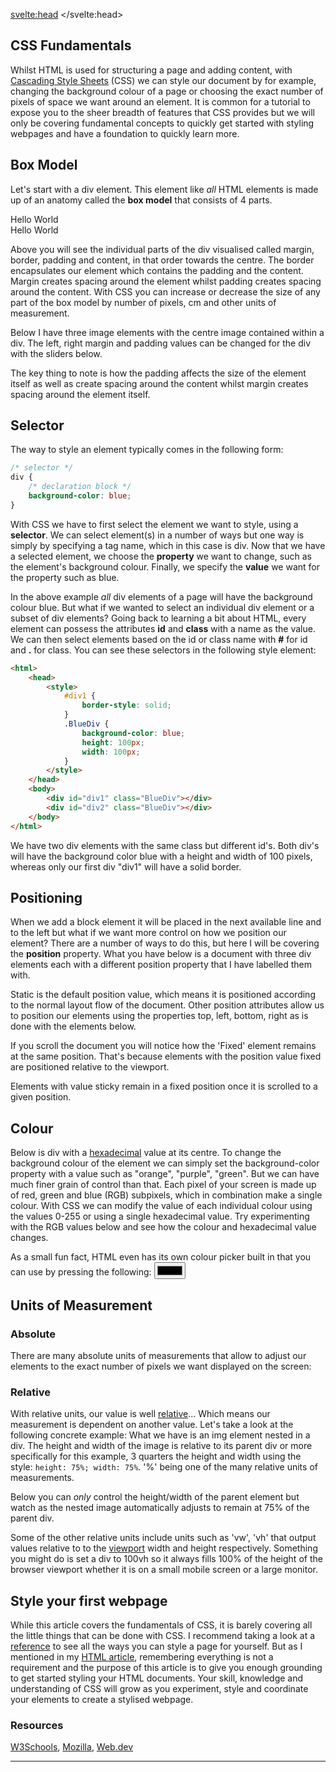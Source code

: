 <script>
import RGB from "$lib/RGB.svelte";
import BoxModel from "$lib/BoxModel.svelte";
import Positioning from "$lib/CSSposition.svelte";
import AbsoluteLength from "$lib/AbsoluteLength.svelte";
import RelativeLength from "$lib/RelativeLength.svelte";
import CSSMontage from "$lib/CSSMontage.svelte";
import '$lib/styles/vscode-dark.css';
import GithubStar from "$lib/GithubStar.svelte";
</script>

<svelte:head>
	<title>CSS Fundamentals | Sergen Karaoglan</title>
	<meta name="description" content="Learn the fundamentals of CSS" />
</svelte:head>

<article class="max-md:mx-4 prose lg:prose-xl m-auto pt-16">

# CSS Fundamentals

Whilst HTML is used for structuring a page and adding content, with [Cascading Style Sheets](https://en.wikipedia.org/wiki/CSS) (CSS) we can style our document by for example, changing the background colour of a page or choosing the exact number of pixels of space we want around an element. It is common for a tutorial to expose you to the sheer breadth of features that CSS provides but we will only be covering fundamental concepts to quickly get started with styling webpages and have a foundation to quickly learn more.

## Box Model
Let's start with a div element. This element like *all* HTML elements is made up of an anatomy called the **box model** that consists of 4 parts.

<div class="h-48 w-48 mx-auto flex-center">Hello World</div>

<div class="h-48 w-48 bg-blue-800 mx-auto flex-center ">
	<div class="h-40 w-40 bg-slate-300 mx-auto flex-center">
		<div class="h-36 w-36 bg-blue-500 mx-auto flex-center">
			<div class="h-28 w-28 bg-slate-800 mx-auto flex-center text-white">Hello World</div>
		</div>
	</div>
</div>

Above you will see the individual parts of the div visualised called <span class="text-blue-800">margin</span>, <span class="text-slate-500">border</span>, <span class="text-blue-500">padding</span> and <span class="text-slate-800">content</span>, in that order towards the centre. The border encapsulates our element which contains the padding and the content. Margin creates spacing around the element whilst padding creates spacing around the content. With CSS you can increase or decrease the size of any part of the box model by number of pixels, cm and other units of measurement.

Below I have three image elements with the centre image contained within a div. The left, right margin and padding values can be changed for the div with the sliders below.

<figure>
	<BoxModel />
</figure>

The key thing to note is how the padding affects the size of the element itself as well as create spacing around the content whilst margin creates spacing around the element itself.

## Selector
The way to style an element typically comes in the following form:

```CSS
/* selector */
div {
	/* declaration block */
	background-color: blue;
}
```

With CSS we have to first select the element we want to style, using a **selector**. We can select element(s) in a number of ways but one way is simply by specifying a tag name, which in this case is div. Now that we have a selected element, we choose the **property** we want to change, such as the element's background colour. Finally, we specify the **value** we want for the property such as blue.

In the above example *all* div elements of a page will have the background colour blue. But what if we wanted to select an individual div element or a subset of div elements?
Going back to learning a bit about HTML, every element can possess the attributes **id** and **class** with a name as the value. We can then select elements based on the id or class name with **#** for id and **.** for class. You can see these selectors in the following style element:

```HTML
<html>
	<head>
		<style>
			#div1 {
				border-style: solid;
			}
			.BlueDiv {
				background-color: blue;
				height: 100px;
                width: 100px;
			}
		</style>
	</head>
	<body>
		<div id="div1" class="BlueDiv"></div>
		<div id="div2" class="BlueDiv"></div>
	</body>
</html>
```

We have two div elements with the same class but different id's. Both div's will have the background color blue with a height and width of 100 pixels, whereas only our first div "div1" will have a solid border.

## Positioning
When we add a block element it will be placed in the next available line and to the left but what if we want more control on how we position our element?
There are a number of ways to do this, but here I will be covering the **position** property. What you have below is a document with three div elements each with a different position property that I have labelled them with.

Static is the default position value, which means it is positioned according to the normal layout flow of the document. Other position attributes allow us to position our elements using the properties top, left, bottom, right as is done with the elements below.

If you scroll the document you will notice how the 'Fixed' element remains at the same position. That's because elements with the position value fixed are positioned relative to the viewport.

Elements with value sticky remain in a fixed position once it is scrolled to a given position.

<figure>
	<Positioning />
</figure>

## Colour
Below is div with a [hexadecimal](https://en.wikipedia.org/wiki/Hexadecimal) value at its centre. To change the background colour of the element we can simply set the background-color property with a value such as "orange", "purple", "green". But we can have much finer grain of control than that. Each pixel of your screen is made up of red, green and blue (RGB) subpixels, which in combination make a single colour. With CSS we can modify the value of each individual colour using the values 0-255 or using a single hexadecimal value. Try experimenting with the RGB values below and see how the colour and hexadecimal value changes. 

<figure>
	<RGB />
</figure>

As a small fun fact, HTML even has its own colour picker built in that you can use by pressing the following:
<input class="h-20 w-20 mx-auto block" type="color">

## Units of Measurement
### Absolute
There are many absolute units of measurements that allow to adjust our elements to the exact number of pixels we want displayed on the screen:

<figure>
	<AbsoluteLength />
</figure>

### Relative
With relative units, our value is well [relative](https://en.wiktionary.org/wiki/relative#English)... Which means our measurement is dependent on another value. Let's take a look at the following concrete example:
What we have is an img element nested in a div. The height and width of the image is relative to its parent div or more specifically for this example, 3 quarters the height and width using the style: ```height: 75%; width: 75%```. '%' being one of the many relative units of measurements.

Below you can *only* control the height/width of the parent element but watch as the nested image automatically adjusts to remain at 75% of the parent div.

<figure>
	<RelativeLength />
</figure>

Some of the other relative units include units such as 'vw', 'vh' that output values relative to to the [viewport](https://en.wikipedia.org/wiki/Viewport) width and height respectively.
Something you might do is set a div to 100vh so it always fills 100% of the height of the browser viewport whether it is on a small mobile screen or a large monitor.

## Style your first webpage 
While this article covers the fundamentals of CSS, it is barely covering all the little things that can be done with CSS. I recommend taking a look at a [reference](https://www.w3schools.com/cssref/index.php) to see all the ways you can style a page for yourself. But as I mentioned in my [HTML article](/html-fundamentals), remembering everything is not a requirement and the purpose of this article is to give you enough grounding to get started styling your HTML documents. Your skill, knowledge and understanding of CSS will grow as you experiment, style and coordinate your elements to create a stylised webpage.

<figure>
	<CSSMontage />
</figure>

### Resources
[W3Schools](https://www.w3schools.com/css/),
[Mozilla](https://developer.mozilla.org/en-US/docs/Web/CSS),
[Web.dev](https://web.dev/learn/css/)

___

<GithubStar />

</article>